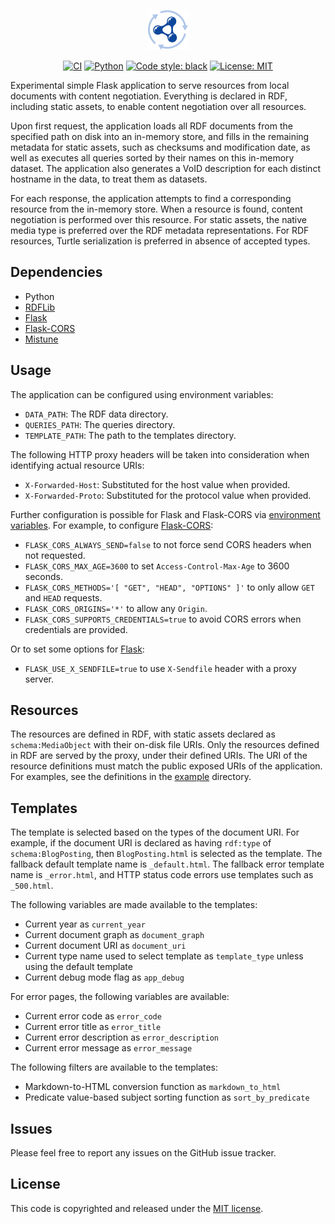 <p align="center">
  <img alt="logo" src="./.github/assets/logo.svg" width="64">
</p>

<p align="center">
  <a href="https://github.com/surilindur/rdfdp/actions/workflows/ci.yml"><img alt="CI" src=https://github.com/surilindur/rdfdp/actions/workflows/ci.yml/badge.svg?branch=main"></a>
  <a href="https://www.python.org/"><img alt="Python" src="https://img.shields.io/badge/%3C%2F%3E-Python-%233776ab.svg"></a>
  <a href="https://github.com/psf/black"><img alt="Code style: black" src="https://img.shields.io/badge/Code%20Style-black-000000.svg"></a>
  <a href="https://opensource.org/licenses/MIT"><img alt="License: MIT" src="https://img.shields.io/badge/License-MIT-%23750014.svg"></a>
</p>

Experimental simple Flask application to serve resources from local documents with content negotiation.
Everything is declared in RDF, including static assets, to enable content negotiation over all resources.

Upon first request, the application loads all RDF documents from the specified path on disk into an in-memory store,
and fills in the remaining metadata for static assets, such as checksums and modification date,
as well as executes all queries sorted by their names on this in-memory dataset.
The application also generates a VoID description for each distinct hostname in the data, to treat them as datasets.

For each response, the application attempts to find a corresponding resource from the in-memory store.
When a resource is found, content negotiation is performed over this resource.
For static assets, the native media type is preferred over the RDF metadata representations.
For RDF resources, Turtle serialization is preferred in absence of accepted types.

## Dependencies

* Python
* [RDFLib](https://github.com/RDFLib/rdflib)
* [Flask](https://github.com/pallets/flask)
* [Flask-CORS](https://github.com/corydolphin/flask-cors)
* [Mistune](https://github.com/lepture/mistune)

## Usage

The application can be configured using environment variables:

* `DATA_PATH`: The RDF data directory.
* `QUERIES_PATH`: The queries directory.
* `TEMPLATE_PATH`: The path to the templates directory.

The following HTTP proxy headers will be taken into consideration when identifying actual resource URIs:

* `X-Forwarded-Host`: Substituted for the host value when provided.
* `X-Forwarded-Proto`: Substituted for the protocol value when provided.

Further configuration is possible for Flask and Flask-CORS via [environment variables](https://flask.palletsprojects.com/en/stable/api/#flask.Config.from_prefixed_env).
For example, to configure [Flask-CORS](https://flask-cors.readthedocs.io/en/latest/configuration.html):

* `FLASK_CORS_ALWAYS_SEND=false` to not force send CORS headers when not requested.
* `FLASK_CORS_MAX_AGE=3600` to set `Access-Control-Max-Age` to 3600 seconds.
* `FLASK_CORS_METHODS='[ "GET", "HEAD", "OPTIONS" ]'` to only allow `GET` and `HEAD` requests.
* `FLASK_CORS_ORIGINS='*'` to allow any `Origin`.
* `FLASK_CORS_SUPPORTS_CREDENTIALS=true` to avoid CORS errors when credentials are provided.

Or to set some options for [Flask](https://flask.palletsprojects.com/en/stable/config/):

* `FLASK_USE_X_SENDFILE=true` to use `X-Sendfile` header with a proxy server.

## Resources

The resources are defined in RDF, with static assets declared as `schema:MediaObject` with their on-disk file URIs.
Only the resources defined in RDF are served by the proxy, under their defined URIs.
The URI of the resource definitions must match the public exposed URIs of the application.
For examples, see the definitions in the [example](./example/) directory.

## Templates

The template is selected based on the types of the document URI.
For example, if the document URI is declared as having `rdf:type` of `schema:BlogPosting`, then `BlogPosting.html` is selected as the template.
The fallback default template name is `_default.html`.
The fallback error template name is `_error.html`, and HTTP status code errors use templates such as `_500.html`.

The following variables are made available to the templates:

* Current year as `current_year`
* Current document graph as `document_graph`
* Current document URI as `document_uri`
* Current type name used to select template as `template_type` unless using the default template
* Current debug mode flag as `app_debug`

For error pages, the following variables are available:

* Current error code as `error_code`
* Current error title as `error_title`
* Current error description as `error_description`
* Current error message as `error_message`

The following filters are available to the templates:

* Markdown-to-HTML conversion function as `markdown_to_html`
* Predicate value-based subject sorting function as `sort_by_predicate`

## Issues

Please feel free to report any issues on the GitHub issue tracker.

## License

This code is copyrighted and released under the [MIT license](http://opensource.org/licenses/MIT).
